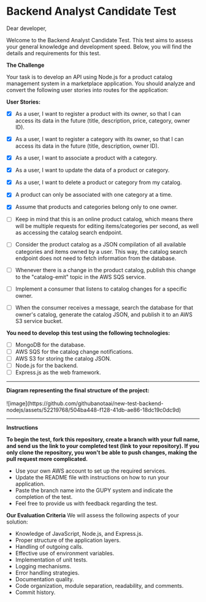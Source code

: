 
<h1>Backend Analyst Candidate Test</h1>
Dear developer,

Welcome to the Backend Analyst Candidate Test. This test aims to assess your general knowledge and development speed. Below, you will find the details and requirements for this test.


<strong>The Challenge</strong>

Your task is to develop an API using Node.js for a product catalog management system in a marketplace application. You should analyze and convert the following user stories into routes for the application:

<strong>User Stories:</strong>

- [x] As a user, I want to register a product with its owner, so that I can access its data in the future (title, description, price, category, owner ID).
- [x] As a user, I want to register a category with its owner, so that I can access its data in the future (title, description, owner ID).
- [x] As a user, I want to associate a product with a category.
- [x] As a user, I want to update the data of a product or category.
- [x] As a user, I want to delete a product or category from my catalog.
- [x] A product can only be associated with one category at a time.
- [x] Assume that products and categories belong only to one owner.

- [ ] Keep in mind that this is an online product catalog, which means there will be multiple requests for editing items/categories per second, as well as accessing the catalog search endpoint.
- [ ] Consider the product catalog as a JSON compilation of all available categories and items owned by a user. This way, the catalog search endpoint does not need to fetch information from the database.
- [ ] Whenever there is a change in the product catalog, publish this change to the "catalog-emit" topic in the AWS SQS service.
- [ ] Implement a consumer that listens to catalog changes for a specific owner.
- [ ] When the consumer receives a message, search the database for that owner's catalog, generate the catalog JSON, and publish it to an AWS S3 service bucket.

<strong>You need to develop this test using the following technologies:</strong>

- [ ] MongoDB for the database.
- [ ] AWS SQS for the catalog change notifications.
- [ ] AWS S3 for storing the catalog JSON.
- [ ] Node.js for the backend.
- [ ] Express.js as the web framework.

<hr>
<strong>Diagram representing the final structure of the project:</strong> <br><br>
![image](https://github.com/githubanotaai/new-test-backend-nodejs/assets/52219768/504ba448-f128-41db-ae86-18dc19c0dc9d)


<hr>

<strong>Instructions</strong>

<strong>To begin the test, fork this repository, create a branch with your full name, and send us the link to your completed test (link to your repository). If you only clone the repository, you won't be able to push changes, making the pull request more complicated.</strong>
- Use your own AWS account to set up the required services.
- Update the README file with instructions on how to run your application.
- Paste the branch name into the GUPY system and indicate the completion of the test.
- Feel free to provide us with feedback regarding the test.

<strong>Our Evaluation Criteria</strong>
We will assess the following aspects of your solution:

- Knowledge of JavaScript, Node.js, and Express.js.
- Proper structure of the application layers.
- Handling of outgoing calls.
- Effective use of environment variables.
- Implementation of unit tests.
- Logging mechanisms.
- Error handling strategies.
- Documentation quality.
- Code organization, module separation, readability, and comments.
- Commit history.
